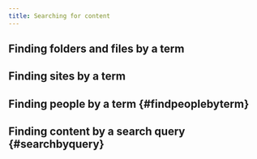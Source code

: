 ```yaml
---
title: Searching for content
---
```


## Finding folders and files by a term

## Finding sites by a term

## Finding people by a term {#findpeoplebyterm}

## Finding content by a search query {#searchbyquery}
